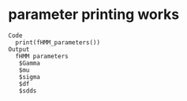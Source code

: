 # parameter printing works

    Code
      print(fHMM_parameters())
    Output
      fHMM parameters
       $Gamma
       $mu
       $sigma
       $df
       $sdds

